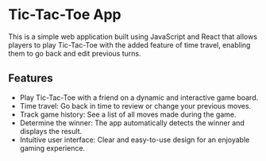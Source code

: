 # Tic-Tac-Toe App
This is a simple web application built using JavaScript and React that allows players to play Tic-Tac-Toe with the added feature of time travel, enabling them to go back and edit previous turns.

## Features
* Play Tic-Tac-Toe with a friend on a dynamic and interactive game board.
* Time travel: Go back in time to review or change your previous moves.
* Track game history: See a list of all moves made during the game.
* Determine the winner: The app automatically detects the winner and displays the result.
* Intuitive user interface: Clear and easy-to-use design for an enjoyable gaming experience.
